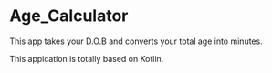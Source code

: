 # Age_Calculator
This app takes your D.O.B and 
converts your total age into 
minutes.

This appication is totally based on Kotlin.
